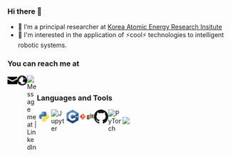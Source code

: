 ### Hi there 👋

- 🔭 I’m a principal researcher at [Korea Atomic Energy Research Insitute](https://www.kaeri.re.kr)
- 👯 I'm interested in the application of ⚡cool⚡ technologies to intelligent robotic systems.
### You can reach me at

[<img align="left" alt="Email me" width="22px" src="https://raw.githubusercontent.com/iconic/open-iconic/master/svg/envelope-closed.svg" />][email]
[<img align="left" alt="Portfolio" width="22px" src="https://raw.githubusercontent.com/iconic/open-iconic/master/svg/globe.svg" />][website]
[<img align="left" alt="Message me at | LinkedIn" width="22px" src="https://cdn.jsdelivr.net/npm/simple-icons@v3/icons/linkedin.svg" />][linkedin]

<br/>

### Languages and Tools

<img align="left" alt="Python" width="32px" src="https://raw.githubusercontent.com/github/explore/80688e429a7d4ef2fca1e82350fe8e3517d3494d/topics/python/python.png" />
<img align="left" alt="Jupyter" width="32px" src="https://upload.wikimedia.org/wikipedia/commons/thumb/3/38/Jupyter_logo.svg/1200px-Jupyter_logo.svg.png" />
<img align="left" alt="C++" width="32px" src="https://raw.githubusercontent.com/github/explore/80688e429a7d4ef2fca1e82350fe8e3517d3494d/topics/cpp/cpp.png" />
<img align="left" alt="Git" width="32px" src="https://raw.githubusercontent.com/github/explore/80688e429a7d4ef2fca1e82350fe8e3517d3494d/topics/git/git.png" />
<img align="left" alt="GitHub" width="32px" src="https://raw.githubusercontent.com/github/explore/78df643247d429f6cc873026c0622819ad797942/topics/github/github.png" />
<img align="left" alt="PyTorch" width="32px" src="https://pytorch.org/assets/images/pytorch-logo.png" />

<br/>

<!--
![joosm's GitHub stats](https://github-readme-stats.vercel.app/api?username=joosm&show_icons=true&hide_border=true)
-->
<div><img style="height: auto; width: 40%;" class="img" src="https://github-readme-stats.vercel.app/api?username=joosm&show_icons=true&include_all_commits=true&hide_border=true" /></div>

[email]: mailto:smjoo@kaeri.re.kr
[website]: https://joosm.github.io/homepage/
[linkedin]: https://kr.linkedin.com/in/sungmoon-joo-aa092767

<!--
**joosm/joosm** is a ✨ _special_ ✨ repository because its `README.md` (this file) appears on your GitHub profile.

Here are some ideas to get you started:

- 🔭 I’m currently working on ...
- 🌱 I’m currently learning ...
- 👯 I’m looking to collaborate on ...
- 🤔 I’m looking for help with ...
- 💬 Ask me about ...
- 📫 How to reach me: ...
- 😄 Pronouns: ...
- ⚡ Fun fact: ...
-->
